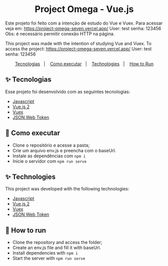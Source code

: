 <h1 align="center">Project Omega - Vue.js</h1>

Este projeto foi feito com a intenção de estudo do Vue e Vuex.
Para acessar veja em:
https://project-omega-seven.vercel.app/
User: test
senha: 123456
Obs: é necessário permitir conexão HTTP na página. 


This project was made with the intention of studying Vue and Vuex.
To access the project:
https://project-omega-seven.vercel.app/
User: test
senha: 123456

<p align="center">
  <a href="#-tecnologias">Tecnologias</a>&nbsp;&nbsp;&nbsp;|&nbsp;&nbsp;&nbsp;
  <a href="#-como-executar">Como executar</a>&nbsp;&nbsp;&nbsp;|&nbsp;&nbsp;&nbsp;
    <a href="#-technologies">Technologies</a>&nbsp;&nbsp;&nbsp;|&nbsp;&nbsp;&nbsp;
     <a href="#-how-to-run">How to Run</a>
</p>

## ✨ Tecnologias

Esse projeto foi desenvolvido com as seguintes tecnologias:

- [Javascript](https://developer.mozilla.org/pt-BR/docs/Web/JavaScript)
- [Vue.js 2 ](https://vuejs.org/)
- [Vuex](https://vuex.vuejs.org/)
- [JSON Web Token](https://jwt.io/)


## 🚀 Como executar


- Clone o repositório e acesse a pasta;
- Crie um arquivo env.js e preencha com o baseUrl.
- Instale as dependências com `npm i`
- Inicie o servidor com `npm run serve`

## ✨ Technologies

This project was developed with the following technologies:

- [Javascript](https://developer.mozilla.org/pt-BR/docs/Web/JavaScript)
- [Vue.js 2 ](https://vuejs.org/)
- [Vuex](https://vuex.vuejs.org/)
- [JSON Web Token](https://jwt.io/)


## 🚀 How to run


- Clone the repository and access the folder;
- Create an env.js file and fill it with baseUrl.
- Install dependencies with `npm i`
- Start the server with `npm run serve`
